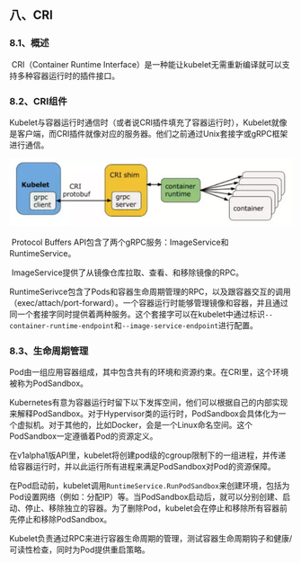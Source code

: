 ## 八、CRI

### 8.1、概述

​		CRI（Container Runtime Interface）是一种能让kubelet无需重新编译就可以支持多种容器运行时的插件接口。



### 8.2、CRI组件

​		Kubelet与容器运行时通信时（或者说CRI插件填充了容器运行时），Kubelet就像是客户端，而CRI插件就像对应的服务器。他们之前通过Unix套接字或gRPC框架进行通信。

![cri](../../images/cri.jpg)

​		Protocol Buffers API包含了两个gRPC服务：ImageService和RuntimeService。

​		ImageService提供了从镜像仓库拉取、查看、和移除镜像的RPC。

​		RuntimeSerivce包含了Pods和容器生命周期管理的RPC，以及跟容器交互的调用（exec/attach/port-forward）。一个容器运行时能够管理镜像和容器，并且通过同一个套接字同时提供着两种服务。这个套接字可以在kubelet中通过标识`--container-runtime-endpoint`和`--image-service-endpoint`进行配置。



### 8.3、生命周期管理

​		Pod由一组应用容器组成，其中包含共有的环境和资源约束。在CRI里，这个环境被称为PodSandbox。

​		Kubernetes有意为容器运行时留下以下发挥空间，他们可以根据自己的内部实现来解释PodSandbox。对于Hypervisor类的运行时，PodSandbox会具体化为一个虚拟机。对于其他的，比如Docker，会是一个Linux命名空间。这个PodSandbox一定遵循着Pod的资源定义。

​		在v1alpha1版API里，kubelet将创建pod级的cgroup限制下的一组进程，并传递给容器运行时，并以此运行所有进程来满足PodSandbox对Pod的资源保障。

​		在Pod启动前，kubelet调用`RuntimeService.RunPodSandbox`来创建环境，包括为Pod设置网络（例如：分配IP）等。当PodSandbox启动后，就可以分别创建、启动、停止、移除独立的容器。为了删除Pod，kubelet会在停止和移除所有容器前先停止和移除PodSandbox。

​		Kubelet负责通过RPC来进行容器生命周期的管理，测试容器生命周期钩子和健康/可读性检查，同时为Pod提供重启策略。

